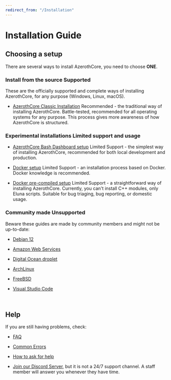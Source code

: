 ```yaml
---
redirect_from: "/Installation"
---
```


# Installation Guide

## Choosing a setup

There are several ways to install AzerothCore, you need to choose **ONE**.

### Install from the source <span class="badge badge-info">Supported</span>

These are the officially supported and complete ways of installing AzerothCore, for any purpose (Windows, Linux, macOS).

- [AzerothCore Classic Installation](classic-installation) <span class="badge badge-success">Recommended</span> - the traditional way of installing AzerothCore. Battle-tested, recommended for all operating systems for any purpose. This process gives more awareness of how AzerothCore is structured.

### Experimental installations <span class="badge badge-info">Limited support and usage</span>

- [AzerothCore Bash Dashboard setup](ac-dashboard-core-installation) <span class="badge badge-secondary">Limited Support</span> - the simplest way of installing AzerothCore, recommended for both local development and production.

- [Docker setup](install-with-docker) <span class="badge badge-secondary">Limited Support</span> - an installation process based on Docker. Docker knowledge is recommended.

- [Docker pre-compiled setup](https://www.azerothcore.org/acore-docker/) <span class="badge badge-secondary">Limited Support</span> - a straightforward way of installing AzerothCore. Currently, you can't install C++ modules, only Eluna scripts. Suitable for bug triaging, bug reporting, or domestic usage.

### Community made <span class="badge badge-info">Unsupported</span>

Beware these guides are made by community members and might not be up-to-date:

- [Debian 12](debian12-install-guide)

- [Amazon Web Services](aws-tutorial)

- [Digital Ocean droplet](digital-ocean-video-tutorial)

- [ArchLinux](arch-linux)

- [FreeBSD](freebsd)

- [Visual Studio Code](vsc-requirements)

<br>

## Help

If you are still having problems, check:

* [FAQ](faq)

* [Common Errors](common-errors)

* [How to ask for help](how-to-ask-for-help)

* [Join our Discord Server](https://discord.gg/gkt4y2x), but it is not a 24/7 support channel. A staff member will answer you whenever they have time.
